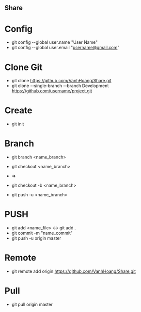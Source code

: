 ## Share

# Config
* git config --global user.name "User Name"
* git config --global user.email "username@gmail.com"

# Clone Git
* git clone https://github.com/VanhHoang/Share.git
* git clone --single-branch --branch Development https://github.com/username/project.git

# Create 
* git init

# Branch

* git branch <name_branch>
* git checkout <name_branch>
* =>
* git checkout -b <name_branch>

* git push -u <remote> <name_branch>

# PUSH
* git add <name_file>     <->       git add .
* git commit -m "name_commit"
* git push -u origin master 

# Remote
* git remote add origin https://github.com/VanhHoang/Share.git

# Pull
* git pull origin master
